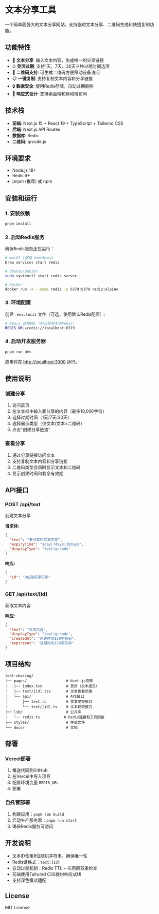 # 文本分享工具

一个简单而强大的文本分享网站，支持临时文本分享、二维码生成和快捷复制功能。

## 功能特性

- 📝 **文本分享**: 输入文本内容，生成唯一的分享链接
- ⏰ **灵活过期**: 支持1天、7天、30天三种过期时间选项
- 📱 **二维码支持**: 可生成二维码方便移动设备访问
- 📋 **一键复制**: 支持复制文本内容和分享链接
- 🔒 **数据安全**: 使用Redis存储，自动过期删除
- 📱 **响应式设计**: 支持桌面端和移动端访问

## 技术栈

- **前端**: Next.js 15 + React 19 + TypeScript + Tailwind CSS
- **后端**: Next.js API Routes
- **数据库**: Redis
- **二维码**: qrcode.js

## 环境要求

- Node.js 18+
- Redis 6+
- pnpm (推荐) 或 npm

## 安装和运行

### 1. 安装依赖

```bash
pnpm install
```

### 2. 启动Redis服务

确保Redis服务正在运行：

```bash
# macOS (使用 Homebrew)
brew services start redis

# Ubuntu/Debian
sudo systemctl start redis-server

# Docker
docker run -d --name redis -p 6379:6379 redis:alpine
```

### 3. 环境配置

创建 `.env.local` 文件（可选，使用默认Redis配置）：

```bash
# Redis 连接URL（默认使用本地Redis）
REDIS_URL=redis://localhost:6379
```

### 4. 启动开发服务器

```bash
pnpm run dev
```

应用将在 [http://localhost:3000](http://localhost:3000) 运行。

## 使用说明

### 创建分享

1. 访问首页
2. 在文本框中输入要分享的内容（最多10,000字符）
3. 选择过期时间（1天/7天/30天）
4. 选择展示类型（仅文本/文本+二维码）
5. 点击"创建分享链接"

### 查看分享

1. 通过分享链接访问文本
2. 支持复制文本内容和分享链接
3. 二维码类型会同时显示文本和二维码
4. 显示创建时间和剩余有效期

## API接口

### POST /api/text

创建文本分享

**请求体:**
```json
{
  "text": "要分享的文本内容",
  "expiryTime": "1day|7days|30days",
  "displayType": "text|qrcode"
}
```

**响应:**
```json
{
  "id": "8位随机字符串"
}
```

### GET /api/text/[id]

获取文本内容

**响应:**
```json
{
  "text": "文本内容",
  "displayType": "text|qrcode",
  "createdAt": "创建时间ISO字符串",
  "expiresAt": "过期时间ISO字符串"
}
```

## 项目结构

```
text-sharing/
├── pages/                  # Next.js页面
│   ├── index.tsx           # 首页（文本提交）
│   ├── text/[id].tsx       # 文本查看页面
│   └── api/                # API接口
│       ├── text.ts         # 文本提交接口
│       └── text/[id].ts    # 文本获取接口
├── lib/                    # 公共库
│   └── redis.ts           # Redis连接和工具函数
├── styles/                 # 样式文件
└── docs/                   # 文档
```

## 部署

### Vercel部署

1. 推送代码到GitHub
2. 在Vercel中导入项目
3. 配置环境变量 `REDIS_URL`
4. 部署

### 自托管部署

1. 构建应用：`pnpm run build`
2. 启动生产服务器：`pnpm run start`
3. 确保Redis服务可访问

## 开发说明

- 文本ID使用8位随机字符串，确保唯一性
- Redis键格式：`text:{id}`
- 自动过期机制：Redis TTL + 应用层双重检查
- 前端使用Tailwind CSS提供响应式UI
- 支持深色模式适配

## License

MIT License